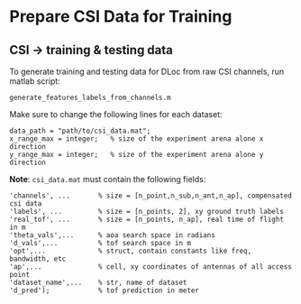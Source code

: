 # Prepare CSI Data for Training

 

## CSI -> training & testing data

To generate training and testing data for DLoc from raw CSI channels, run matlab script:

```setup
generate_features_labels_from_channels.m
```  

Make sure to change the following lines for each dataset:
```
data_path = "path/to/csi_data.mat";
x_range_max = integer;   % size of the experiment arena alone x direction
y_range_max = integer;   % size of the experiment arena alone y direction
```

**Note**: `csi_data.mat` must contain the following fields:
```
'channels', ...       % size = [n_point,n_sub,n_ant,n_ap], compensated csi data 
'labels', ...         % size = [n_points, 2], xy ground truth labels
'real_tof', ...       % size = [n_points, n_ap], real time of flight in m
'theta_vals',...      % aoa search space in radians
'd_vals',...          % tof search space in m
'opt',...             % struct, contain constants like freq, bandwidth, etc
'ap',...              % cell, xy coordinates of antennas of all access point
'dataset_name',...    % str, name of dataset
'd_pred');            % tof prediction in meter
```

